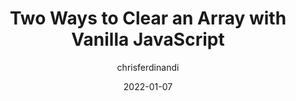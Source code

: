 ---
author: chrisferdinandi
date: 2022-01-07
permalink: false
tags:
  - javascript
  - arrays
target_url: https://gomakethings.com/two-ways-to-clear-an-array-with-vanilla-javascript/
title: Two Ways to Clear an Array with Vanilla JavaScript
---